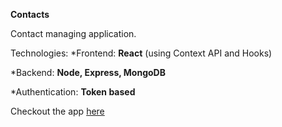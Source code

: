 **Contacts**

Contact managing application.

Technologies:
  *Frontend: **React** (using Context API and Hooks)
  
  *Backend: **Node, Express, MongoDB**
  
  *Authentication: **Token based**
  
  
  
Checkout the app [here](https://contact-contact-contact.herokuapp.com/login)
